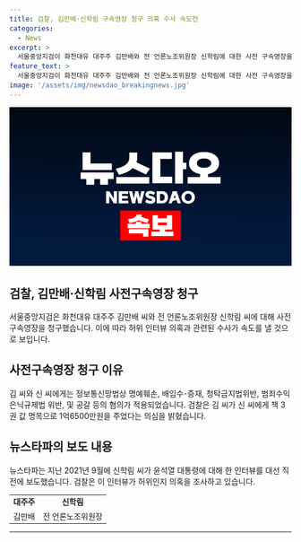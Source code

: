 ```yaml
---
title: 검찰, 김만배·신학림 구속영장 청구 의혹 수사 속도전
categories:
  - News
excerpt: >
  서울중앙지검이 화천대유 대주주 김만배와 전 언론노조위원장 신학림에 대한 사전 구속영장을 청구했다. 김 씨는 신 씨에게 청탁금지법 위반 등 혐의로 사전구속영장이 청구됐는데, 그는 윤석열 대통령이 조우형 사건을 덮어준다는 취지의 인터뷰를 한 후에 신 씨에게 1억6500만원 상당의 책 3권을 준 혐의가 있다. 이로써 검찰 수사는 속도를 내고 있다.
feature_text: >
  서울중앙지검이 화천대유 대주주 김만배와 전 언론노조위원장 신학림에 대한 사전 구속영장을 청구했다. 김 씨는 신 씨에게 청탁금지법 위반 등 혐의로 사전구속영장이 청구됐는데, 그는 윤석열 대통령이 조우형 사건을 덮어준다는 취지의 인터뷰를 한 후에 신 씨에게 1억6500만원 상당의 책 3권을 준 혐의가 있다. 이로써 검찰 수사는 속도를 내고 있다.
image: '/assets/img/newsdao_breakingnews.jpg'
---
```


<p><img src="/assets/img/newsdao_breakingnews.jpg" alt="koreaapp 속보" /></p>

<h2 data-ke-size="size26">검찰, 김만배·신학림 사전구속영장 청구</h2>

<p data-ke-size="size16">서울중앙지검은 화천대유 대주주 김만배 씨와 전 언론노조위원장 신학림 씨에 대해 사전구속영장을 청구했습니다. 이에 따라 허위 인터뷰 의혹과 관련된 수사가 속도를 낼 것으로 보입니다.</p>

<h2 data-ke-size="size26">사전구속영장 청구 이유</h2>

<p data-ke-size="size16">김 씨와 신 씨에게는 정보통신망법상 명예훼손, 배임수･증재, 청탁금지법위반, 범죄수익은닉규제법 위반, 및 공갈 등의 혐의가 적용되었습니다. 검찰은 김 씨가 신 씨에게 책 3권 값 명목으로 1억6500만원을 주었다는 의심을 밝혔습니다.</p>

<h2 data-ke-size="size26">뉴스타파의 보도 내용</h2>

<p data-ke-size="size16">뉴스타파는 지난 2021년 9월에 신학림 씨가 윤석열 대통령에 대해 한 인터뷰를 대선 직전에 보도했습니다. 검찰은 이 인터뷰가 허위인지 의혹을 조사하고 있습니다.</p>

<table>
  <tr>
    <td style="text-align: center; height: 17px;"><b>대주주</b></td>
    <td style="text-align: center; height: 17px;"><b>신학림</b></td>
  </tr>
  <tr>
    <td style="text-align: center; height: 17px;">김만배</td>
    <td style="text-align: center; height: 17px;">전 언론노조위원장</td>
  </tr>
</table>

<hr>

<p data-ke-size="size16">&nbsp;</p>

